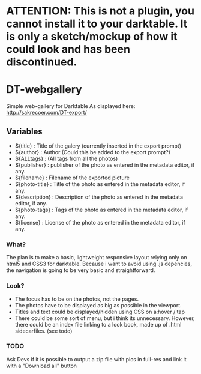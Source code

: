 # ATTENTION: This is not a plugin, you cannot install it to your darktable. It is only a sketch/mockup of how it could look and has been discontinued.

# DT-webgallery
Simple web-gallery for Darktable
As displayed here: http://sakrecoer.com/DT-export/

## Variables
- ${title} : Title of the galery (currently inserted in the export prompt)
- ${author} : Author (Could this be added to the export prompt?)
- ${ALLtags} : (All tags from all the photos)
- ${publisher} : publisher of the photo as entered in the metadata editor, if any.
- ${filename} : Filename of the exported picture
- ${photo-title} : Title of the photo as entered in the metadata editor, if any.
- ${description} : Description of the photo as entered in the metadata editor, if any.
- ${photo-tags} : Tags of the photo as entered in the metadata editor, if any. 
- ${license} : License of the photo as entered in the metadata editor, if any.

### What?
The plan is to make a basic, lightweight responsive layout relying only on html5 and CSS3 for darktable. Because i want to avoid using .js depencies, the navigation is going to be very basic and straightforward. 

### Look?
- The focus has to be on the photos, not the pages. 
- The photos have to be displayed as big as possible in the viewport.
- Titles and text could be displayed/hidden using CSS on a:hover / tap
- There could be some sort of menu, but i think its unnecessary. However, there could be an index file linking to a look book, made up of .html sidecarfiles. (see todo)

### TODO
Ask Devs if it is possible to output a zip file with pics in full-res and link it with a "Download all" button
